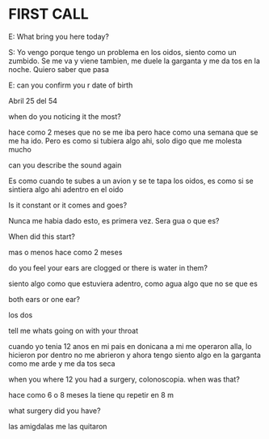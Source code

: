 # FIRST CALL

E: What bring you here today?

S: Yo vengo porque tengo un problema en los oidos, siento como un zumbido. Se me va y viene
tambien, me duele la garganta y me da tos en la noche. Quiero saber que pasa

E: can you confirm you r date of birth

Abril 25 del 54

when do you noticing it the most?

hace como 2 meses que no se me iba pero hace como una semana que se me ha ido. Pero es como si tubiera algo ahi, solo digo que me molesta mucho

can you describe the sound again

Es como cuando te subes a un avion y se te tapa los oidos, es como si se sintiera algo ahi adentro en el oido

Is it constant or it comes and goes?

Nunca me habia dado esto, es primera vez. Sera gua o que es? 

When did this start?

mas o menos hace como 2 meses

do you feel your ears are clogged or there is water in them?

siento algo como que estuviera adentro, como agua algo que no se que es

both ears or one ear?

los dos 

tell me whats going on with your throat

cuando yo tenia 12 anos en mi pais en donicana a mi me operaron alla, lo hicieron por dentro no me abrieron y ahora tengo siento algo en la garganta como me arde y me da tos seca

when you where 12 you had a surgery, colonoscopia. when was that?

hace como 6 o 8 meses
la tiene qu repetir en 8 m

what surgery did you have?

las amigdalas me las quitaron



